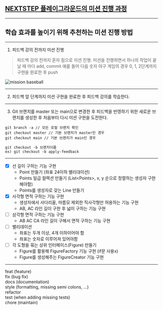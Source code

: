 ## [NEXTSTEP 플레이그라운드의 미션 진행 과정](https://github.com/next-step/nextstep-docs/blob/master/playground/README.md)

---
## 학습 효과를 높이기 위해 추천하는 미션 진행 방법

---
1. 피드백 강의 전까지 미션 진행 
> 피드백 강의 전까지 혼자 힘으로 미션 진행. 미션을 진행하면서 하나의 작업이 끝날 때 마다 add, commit
> 예를 들어 다음 숫자 야구 게임의 경우 0, 1, 2단계까지 구현을 완료한 후 push

![mission baseball](https://raw.githubusercontent.com/next-step/nextstep-docs/master/playground/images/mission_baseball.png)

---
2. 피드백 앞 단계까지 미션 구현을 완료한 후 피드백 강의를 학습한다.

---
3. Git 브랜치를 master 또는 main으로 변경한 후 피드백을 반영하기 위한 새로운 브랜치를 생성한 후 처음부터 다시 미션 구현을 도전한다.

```
git branch -a // 모든 로컬 브랜치 확인
git checkout master // 기본 브랜치가 master인 경우
git checkout main // 기본 브랜치가 main인 경우

git checkout -b 브랜치이름
ex) git checkout -b apply-feedback
```
----
- [x] 선 길이 구하는 기능 구현  
  - Point 만들기 (좌표 24이하 밸리대이션)
  - Points 일급 컬렉션 만들기 (List\<Points>\, x, y 순으로 정렬하는 생성자 구현해야함)
  - Points를 생성자로 갖는 Line 만들기
- [x] 사각형 면적 구하는 기능 구현
  - 생성자에서 사다리꼴, 마름모 제외한 직사각형만 허용하는 기능 구현
  - AB, AC 라인 길이 구한 후 넓이 구하는 기능 구현
- [ ] 삼각형 면적 구하는 기능 구현
  - AB AC CA 라인 길이 구해서 면적 구하는 기능 구현
- [ ] 밸리데이션
  - 좌표는 두개 이상, 4개 이하이어야 함
  - 좌표는 숫자로 이루어져 있어야함
- [ ] 각 도형을 묶는 상위 인터페이스(Figure) 만들기
  - Figure를 활용해 FigureFactory 기능 구현 (if문 사용x)
  - Figure를 생성해주는 FigureCreator 기능 구현

---
feat (feature)  
fix (bug fix)  
docs (documentation)  
style (formatting, missing semi colons, …)  
refactor  
test (when adding missing tests)  
chore (maintain)  